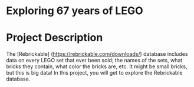 # Exploring 67 years of LEGO
# Project Description

The [Rebrickable] (https://rebrickable.com/downloads/) database includes data on every LEGO set that ever been sold; the names of the sets, what bricks they contain, what color the bricks are, etc. It might be small bricks, but this is big data! In this project, you will get to explore the Rebrickable database. 


